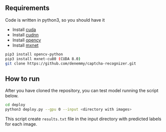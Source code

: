 ## Requirements
Code is written in python3, so you should have it
- Install [cuda](https://developer.nvidia.com/cuda-downloads)
- Install [cudnn](https://developer.nvidia.com/cudnn)
- Install [opencv](https://pypi.org/project/opencv-python/)
- Install [mxnet](https://mxnet.incubator.apache.org/install/index.html?platform=Linux&language=Python&processor=GPU)

```bash
pip3 install opencv-python
pip3 install mxnet-cu80 (CUDA 8.0)
git clone https://github.com/denemmy/captcha-recognizer.git
```

## How to run
After you have cloned the repository, you can test model running the script below.
```bash
cd deploy
python3 deploy.py --gpu 0 --input <directory with images>
```
This script create `results.txt` file in the input directory with predicted labels for each image.
